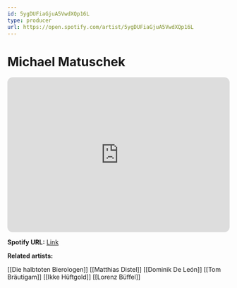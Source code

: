 ```yaml
---
id: 5ygDUFiaGjuA5VwdXQp16L
type: producer
url: https://open.spotify.com/artist/5ygDUFiaGjuA5VwdXQp16L
---
```

# Michael Matuschek

<iframe style="border-radius:12px" src="https://open.spotify.com/embed/artist/5ygDUFiaGjuA5VwdXQp16L" width="100%" height="352" frameBorder="0" allowfullscreen="" allow="autoplay; clipboard-write; encrypted-media; fullscreen; picture-in-picture" loading="lazy"></iframe>

**Spotify URL:** [Link](https://open.spotify.com/artist/5ygDUFiaGjuA5VwdXQp16L)

**Related artists:**

[[Die halbtoten Bierologen]]
[[Matthias Distel]]
[[Dominik De León]]
[[Tom Bräutigam]]
[[Ikke Hüftgold]]
[[Lorenz Büffel]]
